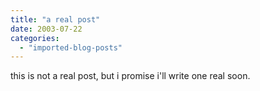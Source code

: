 ```yaml
---
title: "a real post"
date: 2003-07-22
categories: 
  - "imported-blog-posts"
---
```


this is not a real post, but i promise i'll write one real soon.
